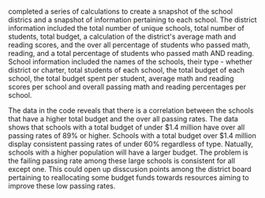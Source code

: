 completed a series of calculations to create a snapshot of the school districs and a snapshot of information pertaining to each school. 
The district information included the total number of unique schools, total number of students, total budget, a calculation of the district's average math and reading scores, and the over all percentage of students who passed math, reading, and a total percentage of students who passed math AND reading.
School information included the names of the schools, their type - whether district or charter, total students of each school, the total budget of each school, the total budget spent per student, average math and reading scores per school and overall passing math and reading percentages per school.

The data in the code reveals that there is a correlation between the schools that have a higher total budget and the over all passing rates. The data shows that schools with a total budget of under $1.4 million have over all passing rates of 89% or higher. Schools with a total budget over $1.4 million display consistent passing rates of under 60% regardless of type.
Natually, schools with a higher population will have a larger budget. The problem is the failing passing rate among these large schools is consistent for all except one. 
This could open up disscusion points among the district board pertaining to reallocating some budget funds towards resources aiming to improve these low passing rates.  

